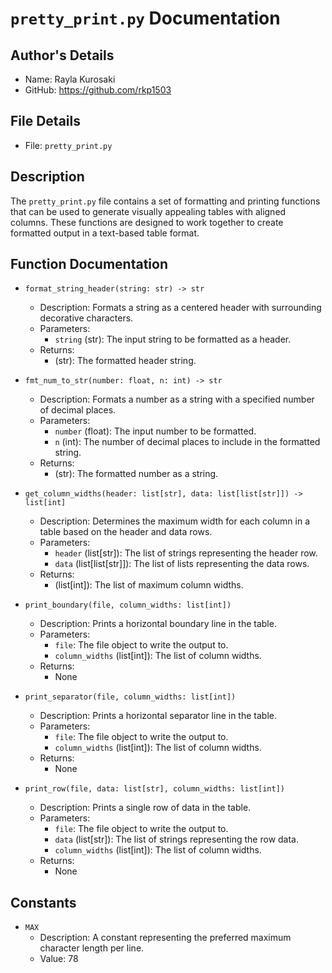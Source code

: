 # `pretty_print.py` Documentation

## Author's Details
- Name: Rayla Kurosaki
- GitHub: https://github.com/rkp1503

## File Details
- File: `pretty_print.py`

## Description
The `pretty_print.py` file contains a set of formatting and printing functions that can be used to generate visually appealing tables with aligned columns. These functions are designed to work together to create formatted output in a text-based table format.

## Function Documentation

- `format_string_header(string: str) -> str`
  - Description: Formats a string as a centered header with surrounding decorative characters.
  - Parameters:
    - `string` (str): The input string to be formatted as a header.
  - Returns:
    - (str): The formatted header string.

- `fmt_num_to_str(number: float, n: int) -> str`
  - Description: Formats a number as a string with a specified number of decimal places.
  - Parameters:
    - `number` (float): The input number to be formatted.
    - `n` (int): The number of decimal places to include in the formatted string.
  - Returns:
    - (str): The formatted number as a string.

- `get_column_widths(header: list[str], data: list[list[str]]) -> list[int]`
  - Description: Determines the maximum width for each column in a table based on the header and data rows.
  - Parameters:
    - `header` (list[str]): The list of strings representing the header row.
    - `data` (list[list[str]]): The list of lists representing the data rows.
  - Returns:
    - (list[int]): The list of maximum column widths.

- `print_boundary(file, column_widths: list[int])`
  - Description: Prints a horizontal boundary line in the table.
  - Parameters:
    - `file`: The file object to write the output to.
    - `column_widths` (list[int]): The list of column widths.
  - Returns:
    - None

- `print_separator(file, column_widths: list[int])`
  - Description: Prints a horizontal separator line in the table.
  - Parameters:
    - `file`: The file object to write the output to.
    - `column_widths` (list[int]): The list of column widths.
  - Returns:
    - None

- `print_row(file, data: list[str], column_widths: list[int])`
  - Description: Prints a single row of data in the table.
  - Parameters:
    - `file`: The file object to write the output to.
    - `data` (list[str]): The list of strings representing the row data.
    - `column_widths` (list[int]): The list of column widths.
  - Returns:
    - None

## Constants

- `MAX`
  - Description: A constant representing the preferred maximum character length per line.
  - Value: 78
